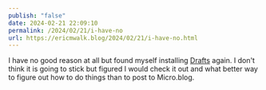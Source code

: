 ```yaml
---
publish: "false"
date: 2024-02-21 22:09:10
permalink: /2024/02/21/i-have-no
url: https://ericmwalk.blog/2024/02/21/i-have-no.html
---
```


I have no good reason at all but found myself installing [Drafts](https://getdrafts.com) again. I don't think it is going to stick but figured I would check it out and what better way to figure out how to do things than to post to Micro.blog.